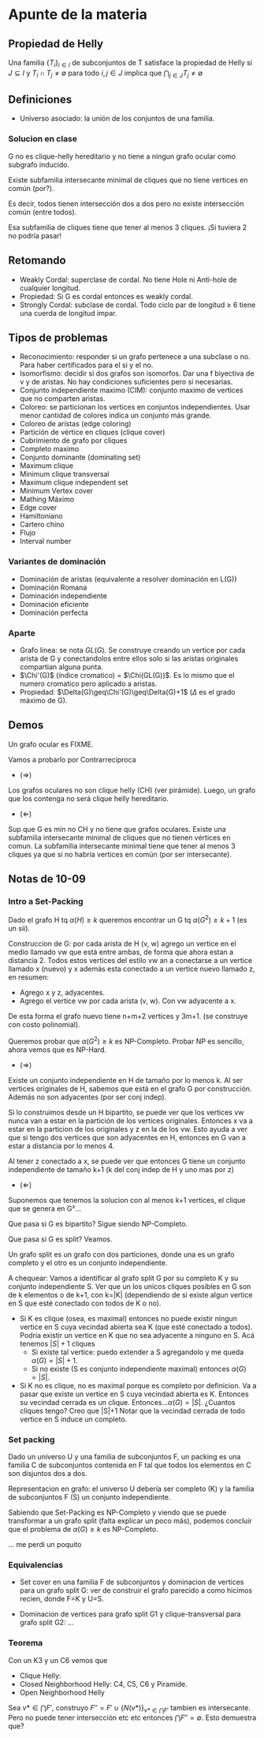 # Apunte de la materia

## Propiedad de Helly

Una familia $\{T_i\}_{i \in I}$ de subconjuntos de T satisface la propiedad de Helly si $J \subseteq I$ y $T_i \cap T_j \not= \emptyset$ para todo $i, j \in J$ implica que $\bigcap_{j \in J} T_j \not= \emptyset$

## Definiciones

- Universo asociado: la unión de los conjuntos de una familia.

### Solucion en clase

G no es clique-helly hereditario y no tiene a ningun grafo ocular como subgrafo inducido.

Existe subfamilia intersecante minimal de cliques que no tiene vertices en común (por?).

Es decir, todos tienen intersección dos a dos pero no existe intersección común (entre todos).

Esa subfamilia de cliques tiene que tener al menos 3 cliques. ¡Si tuviera 2 no podría pasar!

## Retomando

- Weakly Cordal: superclase de cordal. No tiene Hole ni Anti-hole de cualquier longitud.
- Propiedad: Si G es cordal entonces es weakly cordal.
- Strongly Cordal: subclase de cordal. Todo ciclo par de longitud $\geq$ 6 tiene una cuerda de longitud impar.

## Tipos de problemas

- Reconocimiento: responder si un grafo pertenece a una subclase o no. Para haber certificados para el si y el no.
- Isomorfismo: decidir si dos grafos son isomorfos. Dar una f biyectiva de v y de aristas. No hay condiciones suficientes pero si necesarias.
- Conjunto independiente maximo (CIM): conjunto maximo de vertices que no comparten aristas.
- Coloreo: se particionan los vertices en conjuntos independientes. Usar menor cantidad de colores indica un conjunto más grande.
- Coloreo de aristas (edge coloring)
- Partición de vértice en cliques (clique cover)
- Cubrimiento de grafo por cliques
- Completo maximo
- Conjunto dominante (dominating set)
- Maximum clique
- Minimum clique transversal
- Maximum clique independent set
- Minimum Vertex cover
- Mathing Máximo
- Edge cover
- Hamiltoniano
- Cartero chino
- Flujo
- Interval number

### Variantes de dominación

- Dominación de aristas (equivalente a resolver dominación en L(G))
- Dominación Romana
- Dominación independiente
- Dominación eficiente
- Dominación perfecta

### Aparte

- Grafo linea: se nota $GL(G)$. Se construye creando un vertice por cada arista de G y conectandolos entre ellos solo si las aristas originales compartian alguna punta.
- $\Chi'(G)$ (índice cromatico) = $\Chi(GL(G))$. Es lo mismo que el numero cromatico pero aplicado a aristas.
- Propiedad: $\Delta(G)\geq\Chi'(G)\geq\Delta(G)+1$ ($\Delta$ es el grado máximo de G).

## Demos

Un grafo ocular es FIXME.

Vamos a probarlo por Contrarrecíproca

- ($\Rightarrow$)

Los grafos oculares no son clique helly (CH) (ver pirámide). Luego, un grafo que los contenga no será clique helly hereditario.

- ($\Leftarrow$)

Sup que G es min no CH y no tiene que grafos oculares. Existe una subfamilia intersecante minimal de cliques que no tienen vértices en comun. La subfamilia intersecante minimal tiene que tener al menos 3 cliques ya que si no habría vertices en común (por ser intersecante).

## Notas de 10-09

### Intro a Set-Packing

Dado el grafo H tq $\alpha(H) \geq k$ queremos encontrar un G tq $\alpha(G^2)\geq k+1$ (es un sii).

Construccion de G: por cada arista de H (v, w) agrego un vertice en el medio llamado vw que está entre ambas, de forma que ahora estan a distancia 2. Todos estos vertices del estilo vw an a conectarse a un vertice llamado x (nuevo) y x además esta conectado a un vertice nuevo llamado z, en resumen:

- Agrego x y z, adyacentes.
- Agrego el vertice vw por cada arista (v, w). Con vw adyacente a x.

De esta forma el grafo nuevo tiene n+m+2 vertices y 3m+1. (se construye con costo polinomial).

Queremos probar que $\alpha(G^2)\geq k$ es NP-Completo. Probar NP es sencillo, ahora vemos que es NP-Hard.

- ($\Rightarrow$)

Existe un conjunto independiente en H de tamaño por lo menos k. Al ser vertices originales de H, sabemos que está en el grafo G por construcción. Además no son adyacentes (por ser conj indep).

Si lo construimos desde un H bipartito, se puede ver que los vertices vw nunca van a estar en la partición de los vertices originales. Entonces x va a estar en la particion de los originales y z en la de los vw. Esto ayuda a ver que si tengo dos vertices que son adyacentes en H, entonces en G van a estar a distancia por lo menos 4.

Al tener z conectado a x, se puede ver que entonces G tiene un conjunto independiente de tamaño k+1 (k del conj indep de H y uno mas por z)

- ($\Leftarrow$)

Suponemos que tenemos la solucion con al menos k+1 vertices, el clique que se genera en G²...

Que pasa si G es bipartito? Sigue siendo NP-Completo.

Que pasa si G es split? Veamos.

Un grafo split es un grafo con dos particiones, donde una es un grafo completo y el otro es un conjunto independiente.

A chequear: Vamos a identificar al grafo split G por su completo K y su conjunto independiente S. Ver que un los unicos cliques posibles en G son de k elementos o de k+1, con k=|K| (dependiendo de si existe algun vertice en S que esté conectado con todos de K o no).

- Si K es clique (osea, es maximal) entonces no puede existir ningun vertice en S cuya vecindad abierta sea K (que esté conectado a todos). Podría existir un vertice en K que no sea adyacente a ninguno en S. Acá tenemos $|S|+1$ cliques
  - Si existe tal vertice: puedo extender a S agregandolo y me queda $\alpha(G)=|S|+1$.
  - Si no existe (S es conjunto independiente maximal) entonces $\alpha(G)=|S|$.
- Si K no es clique, no es maximal porque es completo por definicion. Va a pasar que existe un vertice en S cuya vecindad abierta es K. Entonces su vecindad cerrada es un clique. Entonces...$\alpha(G)=|S|$. ¿Cuantos cliques tengo? Creo que |S|+1
  Notar que la vecindad cerrada de todo vertice en S induce un completo.

### Set packing

Dado un universo U y una familia de subconjuntos F, un packing es una familia C de subconjuntos contenida en F tal que todos los elementos en C son disjuntos dos a dos.

Representacion en grafo: el universo U debería ser completo (K) y la familia de subconjuntos F (S) un conjunto independiente.

Sabiendo que Set-Packing es NP-Completo y viendo que se puede transformar a un grafo split (falta explicar un poco más), podemos concluir que el problema de $\alpha(G) \geq k$ es NP-Completo.

... me perdi un poquito

### Equivalencias

- Set cover en una familia F de subconjuntos y dominacion de vertices para un grafo split G: ver de construir el grafo parecido a como hicimos recien, donde F=K y U=S.

- Dominacion de vertices para grafo split G1 y clique-transversal para grafo split G2: ...

### Teorema

Con un K3 y un C6 vemos que

- Clique Helly:
- Closed Neighborhood Helly: C4, C5, C6 y Piramide.
- Open Neighborhood Helly

Sea $v* \in \bigcap F'$, construyo $F'' = F' \cup \{N(v*)\}_{v* \in \bigcap F'}$ tambien es intersecante. Pero no puede tener intersección etc etc entonces $\bigcap F'' = \emptyset$. Esto demuestra que?
